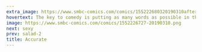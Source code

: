```yaml
---
extra_image: https://www.smbc-comics.com/comics/155222680320190310after.png
hovertext: The key to comedy is putting as many words as possible in the final panel.
image: https://www.smbc-comics.com/comics/1552226727-20190310.png
next: sexy
prev: salad-2
title: Accurate
---
```

